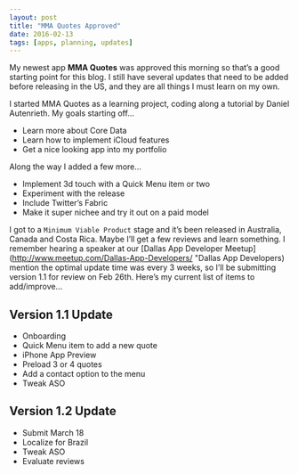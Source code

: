 ```yaml
---
layout: post
title: "MMA Quotes Approved"
date: 2016-02-13
tags: [apps, planning, updates]
---
```


My newest app **MMA Quotes** was approved this morning so that’s a good starting point for this blog.  I still have several updates that need to be added before releasing in the US, and they are all things I must learn on my own.  

I started MMA Quotes as a learning project, coding along a tutorial by Daniel Autenrieth.  My goals starting off…

* Learn more about Core Data
* Learn how to implement iCloud features
* Get a nice looking app into my portfolio

Along the way I added a few more…

* Implement 3d touch with a Quick Menu item or two
* Experiment with the release
* Include Twitter’s Fabric
* Make it super nichee and try it out on a paid model

I got to a `Minimum Viable Product` stage and it’s been released in Australia, Canada and Costa Rica.  Maybe I’ll get a few reviews and learn something.  I remember hearing a speaker at our [Dallas App Developer Meetup](http://www.meetup.com/Dallas-App-Developers/ "Dallas App Developers) mention the optimal update time was every 3 weeks, so I’ll be submitting version 1.1 for review on Feb 26th.   Here’s my current list of items to add/improve…

## Version 1.1 Update

* Onboarding 
* Quick Menu item to add a new quote
* iPhone App Preview
* Preload 3 or 4 quotes
* Add a contact option to the menu
* Tweak ASO 

## Version 1.2 Update

* Submit March 18
* Localize for Brazil
* Tweak ASO
* Evaluate reviews
